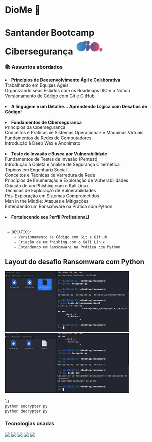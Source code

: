 # DioMe 💜

<div>
<h1> Santander Bootcamp Cibersegurança   <img src="assets/DioMe.png">  </h1>
</div>

<div>
<h3> 📚 Assuntos abordados </h3>

<li> <b> Princípios de Deesenvolvimento Ágil e Colaborativa </b> </li>
Trabalhando em Equipes Ágeis</br>
Organizando seus Estudos com os Roadmaps DIO e o Notion </br>
Versionamento de Código com Git e GitHub </br>
</br>

<li><b> A lingugem é um Detalhe... Aprendendo Lógica com Desafios de Código! </b> </li>
</br>

<li> <b>Fundamentos de Cibersegurança </b> </li>
Príncipios da Cibersegurança </br>
Conceitos e Práticas de Sistemas Operacionais e Máquinas Virtuais </br>
Fundamentos de Redes de Computadores </br>
Introdução à Deep Web e Anonimato </br>
</br>

<li><b> Teste de Invasão e Busca por Vulnerabilidade </b> </li>
Fundamentos de Testes de Invasão (Pentest) </br>
Introdução à Coleta e Análise de Segurança Cibernética </br>
Tópicos em Engenharia Social </br>
Conceitos e Técnicas de Varredura de Rede </br>
Princípios de Enumeração e Exploração de Vulnerabilidades </br>
Criação de um Phishing com o Kali Linux </br>
Técnicas de Exploração de Vulnerabilidades </br>
Pós-Exploração em Sistemas Comprometidos </br>
Man in the Middle: Ataques e Mitigações </br>
Entendendo um Ransomware na Prática com Python </br>
</br>

<li><b> Fortalecendo seu Perfil ProfissionaLl </b></li>
</div>
</br>

```
 ☠️ DESAFIOS: 
    ✧ Versionamento de Código com Git e GitHub 
    ✧ Criação de um Phishing com o Kali Linux 
    ✧ Entendendo um Ransomware na Prática com Python 
```
## Layout do desafio Ransomware com Python
<div>
<p align="heigth" border=1.0>
    <img src="assets/Ransomware1.jpg" width="400" title="hover text">
    <img src="assets/Ransomware2.jpg" width="400" title="hover text">
</p>
</div>

``` 
ls 
python encrypter.py
python decrypter.py
```

<div>
<h3> Tecnologias usadas </h3>
<img src="https://img.shields.io/badge/Kali_Linux-557C94?style=for-the-badge&logo=kali-linux&logoColor=white"> 
<img src="https://img.shields.io/badge/GIT-E44C30?style=for-the-badge&logo=git&logoColor=white"/> 
<img src="https://img.shields.io/badge/GitHub-100000?style=for-the-badge&logo=github&logoColor=white"/>
<img src="https://img.shields.io/badge/LinkedIn-0077B5?style=for-the-badge&logo=linkedin&logoColor=white"/>  
<img src="https://img.shields.io/badge/python-3670A0?style=for-the-badge&logo=python&logoColor=ffdd54"/> 
</div>

